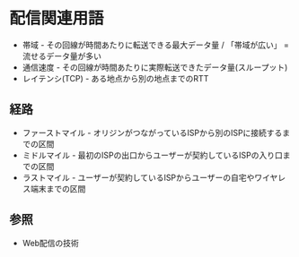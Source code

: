 # 配信関連用語
- 帯域 - その回線が時間あたりに転送できる最大データ量 / 「帯域が広い」 = 流せるデータ量が多い
- 通信速度 - その回線が時間あたりに実際転送できたデータ量(スループット)
- レイテンシ(TCP) - ある地点から別の地点までのRTT

## 経路
- ファーストマイル - オリジンがつながっているISPから別のISPに接続するまでの区間
- ミドルマイル - 最初のISPの出口からユーザーが契約しているISPの入り口までの区間
- ラストマイル - ユーザーが契約しているISPからユーザーの自宅やワイヤレス端末までの区間

## 参照
- Web配信の技術
